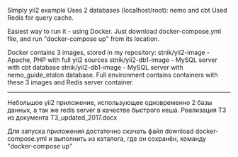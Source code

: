 Simply yii2 example
Uses 2 databases (localhost/root): nemo and cbt
Used Redis for query cache.

Easiest way to run it - using Docker. Just download docker-compose.yml flie,
and run "docker-compose up" from its location.

Docker contains 3 images, stored in my repository:
stnik/yii2-image - Apache, PHP with full yii2 sources
stnik/yii2-db1-image - MySQL server with cbt database
stnik/yii2-db1-image - MySQL server with nemo_guide_etalon database.
Full environment contains containers with these 3 images and Redis server container.

-----------------------------

Небольшое yii2 приложение, использующее одновременно 2 базы данных,
а так же redis server в качестве быстрого кеша.
Реализация ТЗ из документа ТЗ_updated_2017.docx

Для запуска приложения достаточно скачать файл download docker-compose.yml
и выполнить из каталога, где он сохранён, команду "docker-compose up"